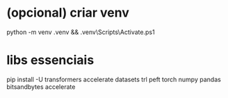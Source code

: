 # (opcional) criar venv
python -m venv .venv && .venv\Scripts\Activate.ps1

# libs essenciais
pip install -U transformers accelerate datasets trl peft torch numpy pandas bitsandbytes accelerate

